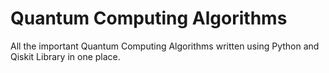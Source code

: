# Quantum Computing Algorithms
All the important Quantum Computing Algorithms written using Python and Qiskit Library in one place.
